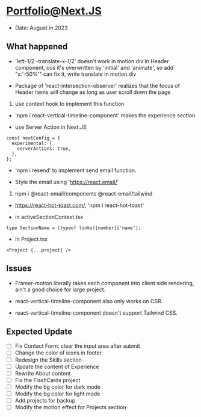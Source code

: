 # Portfolio@Next.JS

- Date: August in 2023

## What happened

- 'left-1/2 -translate-x-1/2' doesn't work in motion.div in Header component, cos it's overwritten by 'initial' and 'animate', so add "x:'-50%'" can fix it, write translate in motion.div

- Package of 'react-intersection-observer' realizes that the focus of Header items will change as long as user scroll down the page

1. use context hook to implement this function

- 'npm i react-vertical-timeline-component' makes the experience section

- use Server Action in Next.JS

```
const nextConfig = {
  experimental: {
    serverActions: true,
  },
};
```

- 'npm i resend' to implement send email function.

- Style the email using 'https://react.email/'

1. npm i @react-email/components @react-email/tailwind

- https://react-hot-toast.com/, 'npm i react-hot-toast'

- in activeSectionContext.tsx

```
type SectionName = (typeof links)[number]['name'];
```

- in Project.tsx

```
<Project {...project} />
```

## Issues

- Framer-motion literally takes each component into client side rendering, ain't a good choice for large project.

- react-vertical-timeline-component also only works on CSR.

- react-vertical-timeline-component doesn't support Tailwind CSS.

## Expected Update

- [ ] Fix Contact Form: clear the input area after submit
- [ ] Change the color of icons in footer
- [ ] Redesign the Skills section
- [ ] Update the content of Experience
- [ ] Rewrite About content
- [ ] Fix the FlashCards project
- [ ] Modify the bg color for dark mode
- [ ] Modify the bg color for light mode
- [ ] Add projects for backup
- [ ] Modify the motion effect for Projects section
